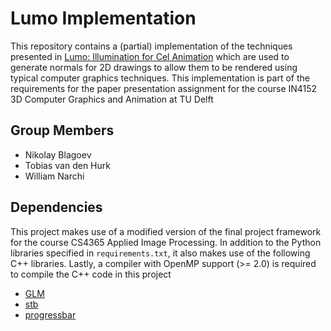 # Lumo Implementation
This repository contains a (partial) implementation of the techniques presented in [Lumo: Illumination for Cel Animation](http://ivizlab.sfu.ca/arya/Papers/ACM/NPAR-02/Illumination%20for%20Cel%20Animation.pdf) which are used to generate normals for 2D drawings to allow them to be rendered using typical computer graphics techniques. This implementation is part of the requirements for the paper presentation assignment for the course IN4152 3D Computer Graphics and Animation at TU Delft

## Group Members
- Nikolay Blagoev
- Tobias van den Hurk
- William Narchi

## Dependencies
This project makes use of a modified version of the final project framework for the course CS4365 Applied Image Processing. In addition to the Python libraries specified in `requirements.txt`, it also makes use of the following C++ libraries. Lastly, a compiler with OpenMP support (>= 2.0) is required to compile the C++ code in this project

- [GLM](https://github.com/g-truc/glm)
- [stb](https://github.com/nothings/stb)
- [progressbar](https://github.com/gipert/progressbar)
